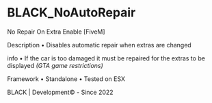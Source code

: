 # BLACK_NoAutoRepair
No Repair On Extra Enable [FiveM]

Description
• Disables automatic repair when extras are changed

info
• If the car is too damaged it must be repaired for the extras to be displayed *(GTA game restrictions)*

Framework
• Standalone
• Tested on ESX

BLACK | Development© - Since 2022

